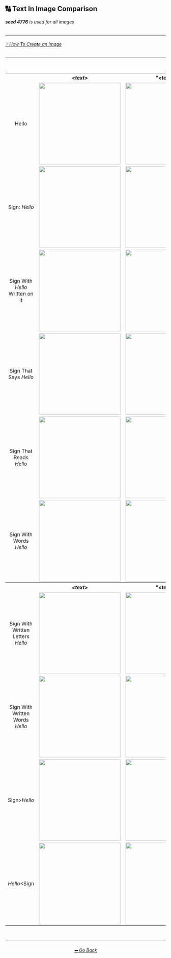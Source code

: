 <h2>🔠 Text In Image Comparison</h2>
<h6><b>seed 4776</b> is used for all images</h6>

<hr><!--------------->

<h6><a href="https://github.com/willwulfken/MidJourney-Styles-and-Keywords-Reference/blob/main/Tutorial_Pages/How-To_Guide.md#-creating-an-image">❔ How To Create an Image</a></h6>

<hr><!--------------->

<br>

<div align="center">

<table>
    <tr align=center valign=middle>
        <th></th>
        <th><i>&#60;text&#62;</i></th>
        <th><i>"&#60;text&#62;"</i></th>
        <th><i>'&#60;text&#62;'</i></th>
        <th><i>: &#60;text&#62;</i></th>
        <th><i>"&#60;text&#62;"::&#60;prompt&#62;</i></th>
    </tr>
    <tr align=center valign=middle>
        <td>Hello</td>
        <td><img src="https://github.com/willwulfken/MidJourney-Styles-and-Keywords-Reference/blob/main/Images/MJ_V2/Summary_Images/Writing_Text_Prompt_Comparison/Text/Hello.png?raw=true" width="256" /></td>
        <td><img src="https://github.com/willwulfken/MidJourney-Styles-and-Keywords-Reference/blob/main/Images/MJ_V2/Summary_Images/Writing_Text_Prompt_Comparison/Text_With_Quotes/Hello.png?raw=true" width="256" /></td>
        <td><img src="https://github.com/willwulfken/MidJourney-Styles-and-Keywords-Reference/blob/main/Images/MJ_V2/Summary_Images/Writing_Text_Prompt_Comparison/Text_With_Apostrophes/Hello.png?raw=true" width="256" /></td>
        <td>-</td>
        <td>-</td>
    </tr>
    <tr align=center valign=middle>
        <td>Sign: <i>Hello</i></td>
        <td><img src="https://github.com/willwulfken/MidJourney-Styles-and-Keywords-Reference/blob/main/Images/MJ_V2/Summary_Images/Writing_Text_Prompt_Comparison/Text_With_Colon/Sign_Hello.png?raw=true" width="256" /></td>
        <td><img src="https://github.com/willwulfken/MidJourney-Styles-and-Keywords-Reference/blob/main/Images/MJ_V2/Summary_Images/Writing_Text_Prompt_Comparison/Text_With_Colon/Sign_''Hello''.png?raw=true" width="256" /></td>
        <td><img src="https://github.com/willwulfken/MidJourney-Styles-and-Keywords-Reference/blob/main/Images/MJ_V2/Summary_Images/Writing_Text_Prompt_Comparison/Text_With_Colon/Sign_'Hello'.png?raw=true" width="256" /></td>
        <td>-</td>
        <td><img src="https://github.com/willwulfken/MidJourney-Styles-and-Keywords-Reference/blob/main/Images/MJ_V2/Summary_Images/Writing_Text_Prompt_Comparison/Text_With_Quotes_And_Double_Colons/Sign-colon-_Hello.png?raw=true" width="256" /></td>
    </tr>
    <tr align=center valign=middle>
        <td>Sign With <i>Hello</i> Written on it</td><td><img src="https://github.com/willwulfken/MidJourney-Styles-and-Keywords-Reference/blob/main/Images/MJ_V2/Summary_Images/Writing_Text_Prompt_Comparison/Text/Sign_With_Hello_Written_on_it.png?raw=true" width="256" /></td><td><img src="https://github.com/willwulfken/MidJourney-Styles-and-Keywords-Reference/blob/main/Images/MJ_V2/Summary_Images/Writing_Text_Prompt_Comparison/Text_With_Quotes/Sign_With_Hello_Written_on_it.png?raw=true" width="256" /></td><td><img src="https://github.com/willwulfken/MidJourney-Styles-and-Keywords-Reference/blob/main/Images/MJ_V2/Summary_Images/Writing_Text_Prompt_Comparison/Text_With_Apostrophes/Sign_With_'Hello'_Written_on_it.png?raw=true" width="256" /></td>
        <td>-</td>
        <td>-</td>
    </tr>
    <tr align=center valign=middle>
        <td>Sign That Says <i>Hello</i></td><td><img src="https://github.com/willwulfken/MidJourney-Styles-and-Keywords-Reference/blob/main/Images/MJ_V2/Summary_Images/Writing_Text_Prompt_Comparison/Text/Sign_That_Says_Hello.png?raw=true" width="256" /></td><td><img src="https://github.com/willwulfken/MidJourney-Styles-and-Keywords-Reference/blob/main/Images/MJ_V2/Summary_Images/Writing_Text_Prompt_Comparison/Text_With_Quotes/Sign_That_Says_Hello.png?raw=true" width="256" /></td><td><img src="https://github.com/willwulfken/MidJourney-Styles-and-Keywords-Reference/blob/main/Images/MJ_V2/Summary_Images/Writing_Text_Prompt_Comparison/Text_With_Apostrophes/Sign_That_Says_Hello.png?raw=true" width="256" /></td><td><img src="https://github.com/willwulfken/MidJourney-Styles-and-Keywords-Reference/blob/main/Images/MJ_V2/Summary_Images/Writing_Text_Prompt_Comparison/Text_With_Colon/Sign_That_Says_Hello.png?raw=true" width="256" /></td>
        <td><img src="https://github.com/willwulfken/MidJourney-Styles-and-Keywords-Reference/blob/main/Images/MJ_V2/Summary_Images/Writing_Text_Prompt_Comparison/Text_With_Quotes_And_Double_Colons/Sign_That_Says_Hello.png?raw=true" width="256" /></td>
    </tr>
    <tr align=center valign=middle>
        <td>Sign That Reads <i>Hello</i></td><td><img src="https://github.com/willwulfken/MidJourney-Styles-and-Keywords-Reference/blob/main/Images/MJ_V2/Summary_Images/Writing_Text_Prompt_Comparison/Text/Sign_That_Reads_Hello.png?raw=true" width="256" /></td><td><img src="https://github.com/willwulfken/MidJourney-Styles-and-Keywords-Reference/blob/main/Images/MJ_V2/Summary_Images/Writing_Text_Prompt_Comparison/Text_With_Quotes/Sign_That_Reads_Hello.png?raw=true" width="256" /></td><td><img src="https://github.com/willwulfken/MidJourney-Styles-and-Keywords-Reference/blob/main/Images/MJ_V2/Summary_Images/Writing_Text_Prompt_Comparison/Text_With_Apostrophes/Sign_That_Reads_Hello.png?raw=true" width="256" /></td><td><img src="https://github.com/willwulfken/MidJourney-Styles-and-Keywords-Reference/blob/main/Images/MJ_V2/Summary_Images/Writing_Text_Prompt_Comparison/Text_With_Colon/Sign_That_Reads_Hello.png?raw=true" width="256" /></td>
        <td><img src="https://github.com/willwulfken/MidJourney-Styles-and-Keywords-Reference/blob/main/Images/MJ_V2/Summary_Images/Writing_Text_Prompt_Comparison/Text_With_Quotes_And_Double_Colons/Sign_That_Reads_Hello.png?raw=true" width="256" /></td>
    </tr>
    <tr align=center valign=middle>
        <td>Sign With Words <i>Hello</i></td><td><img src="https://github.com/willwulfken/MidJourney-Styles-and-Keywords-Reference/blob/main/Images/MJ_V2/Summary_Images/Writing_Text_Prompt_Comparison/Text/Sign_With_Words_Hello.png?raw=true" width="256" /></td><td><img src="https://github.com/willwulfken/MidJourney-Styles-and-Keywords-Reference/blob/main/Images/MJ_V2/Summary_Images/Writing_Text_Prompt_Comparison/Text_With_Quotes/Sign_With_Words_Hello.png?raw=true" width="256" /></td><td><img src="https://github.com/willwulfken/MidJourney-Styles-and-Keywords-Reference/blob/main/Images/MJ_V2/Summary_Images/Writing_Text_Prompt_Comparison/Text_With_Apostrophes/Sign_With_Words_Hello.png?raw=true" width="256" /></td><td><img src="https://github.com/willwulfken/MidJourney-Styles-and-Keywords-Reference/blob/main/Images/MJ_V2/Summary_Images/Writing_Text_Prompt_Comparison/Text_With_Colon/Sign_With_Words_Hello.png?raw=true" width="256" /></td>
        <td><img src="https://github.com/willwulfken/MidJourney-Styles-and-Keywords-Reference/blob/main/Images/MJ_V2/Summary_Images/Writing_Text_Prompt_Comparison/Text_With_Quotes_And_Double_Colons/Sign_With_Words_Hello.png?raw=true" width="256" /></td>
    </tr>
    <tr align=center valign=middle>
    </tr>
    <tr align=center valign=middle>
        <th></th>
        <th><i>&#60;text&#62;</i></th>
        <th><i>"&#60;text&#62;"</i></th>
        <th><i>'&#60;text&#62;'</i></th>
        <th><i>: &#60;text&#62;</i></th>
        <th><i>"&#60;text&#62;"::&#60;prompt&#62;</i></th>
    </tr>
    <tr align=center valign=middle>
        <td>Sign With Written Letters <i>Hello</i></td><td><img src="https://github.com/willwulfken/MidJourney-Styles-and-Keywords-Reference/blob/main/Images/MJ_V2/Summary_Images/Writing_Text_Prompt_Comparison/Text/Sign_With_Written_Letters_Hello.png?raw=true" width="256" /></td><td><img src="https://github.com/willwulfken/MidJourney-Styles-and-Keywords-Reference/blob/main/Images/MJ_V2/Summary_Images/Writing_Text_Prompt_Comparison/Text_With_Quotes/Sign_With_Written_Letters_Hello.png?raw=true" width="256" /></td><td><img src="https://github.com/willwulfken/MidJourney-Styles-and-Keywords-Reference/blob/main/Images/MJ_V2/Summary_Images/Writing_Text_Prompt_Comparison/Text_With_Apostrophes/Sign_With_Written_Letters_Hello.png?raw=true" width="256" /></td><td><img src="https://github.com/willwulfken/MidJourney-Styles-and-Keywords-Reference/blob/main/Images/MJ_V2/Summary_Images/Writing_Text_Prompt_Comparison/Text_With_Colon/Sign_With_Written_Letters_Hello.png?raw=true" width="256" /></td>
        <td><img src="https://github.com/willwulfken/MidJourney-Styles-and-Keywords-Reference/blob/main/Images/MJ_V2/Summary_Images/Writing_Text_Prompt_Comparison/Text_With_Quotes_And_Double_Colons/Sign_With_Written_Letters_Hello.png?raw=true" width="256" /></td>
    </tr>
    <tr align=center valign=middle>
        <td>Sign With Written Words <i>Hello</i></td><td><img src="https://github.com/willwulfken/MidJourney-Styles-and-Keywords-Reference/blob/main/Images/MJ_V2/Summary_Images/Writing_Text_Prompt_Comparison/Text/Sign_With_Written_Words_Hello.png?raw=true" width="256" /></td><td><img src="https://github.com/willwulfken/MidJourney-Styles-and-Keywords-Reference/blob/main/Images/MJ_V2/Summary_Images/Writing_Text_Prompt_Comparison/Text_With_Quotes/Sign_With_Written_Words_Hello.png?raw=true" width="256" /></td><td><img src="https://github.com/willwulfken/MidJourney-Styles-and-Keywords-Reference/blob/main/Images/MJ_V2/Summary_Images/Writing_Text_Prompt_Comparison/Text_With_Apostrophes/Sign_With_Written_Words_Hello.png?raw=true" width="256" /></td><td><img src="https://github.com/willwulfken/MidJourney-Styles-and-Keywords-Reference/blob/main/Images/MJ_V2/Summary_Images/Writing_Text_Prompt_Comparison/Text_With_Colon/Sign_With_Written_Words_Hello.png?raw=true" width="256" /></td>
        <td><img src="https://github.com/willwulfken/MidJourney-Styles-and-Keywords-Reference/blob/main/Images/MJ_V2/Summary_Images/Writing_Text_Prompt_Comparison/Text_With_Quotes_And_Double_Colons/Sign_With_Written_Words_Hello.png?raw=true" width="256" /></td>
    </tr>
    <tr align=center valign=middle>
        <td>Sign&#62;<i>Hello</i></td><td><img src="https://github.com/willwulfken/MidJourney-Styles-and-Keywords-Reference/blob/main/Images/MJ_V2/Summary_Images/Writing_Text_Prompt_Comparison/Text/Sign^Hello.png?raw=true" width="256" /></td><td><img src="https://github.com/willwulfken/MidJourney-Styles-and-Keywords-Reference/blob/main/Images/MJ_V2/Summary_Images/Writing_Text_Prompt_Comparison/Text_With_Quotes/Sign^Hello.png?raw=true" width="256" /></td><td><img src="https://github.com/willwulfken/MidJourney-Styles-and-Keywords-Reference/blob/main/Images/MJ_V2/Summary_Images/Writing_Text_Prompt_Comparison/Text_With_Apostrophes/Sign^Hello.png?raw=true" width="256" /></td>
        <td>-</td>
        <td><img src="https://github.com/willwulfken/MidJourney-Styles-and-Keywords-Reference/blob/main/Images/MJ_V2/Summary_Images/Writing_Text_Prompt_Comparison/Text_With_Quotes_And_Double_Colons/Sign^Hello.png?raw=true" width="256" /></td>
    </tr>
    <tr align=center valign=middle>
    <td><i>Hello</i>&#60;Sign</td><td><img src="https://github.com/willwulfken/MidJourney-Styles-and-Keywords-Reference/blob/main/Images/MJ_V2/Summary_Images/Writing_Text_Prompt_Comparison/Text/Hello^Sign.png?raw=true" width="256" /></td><td><img src="https://github.com/willwulfken/MidJourney-Styles-and-Keywords-Reference/blob/main/Images/MJ_V2/Summary_Images/Writing_Text_Prompt_Comparison/Text_With_Quotes/Hello^Sign.png?raw=true" width="256" /></td><td><img src="https://github.com/willwulfken/MidJourney-Styles-and-Keywords-Reference/blob/main/Images/MJ_V2/Summary_Images/Writing_Text_Prompt_Comparison/Text_With_Apostrophes/Hello^Sign.png?raw=true" width="256" /></td>
    <td>-</td>
    <td>-</td>
    </tr>
</table>

</div>

<br>

<hr><!--------------->
<div align="center">
<h6><a href="https://github.com/willwulfken/MidJourney-Styles-and-Keywords-Reference/blob/main/MJ_V2.md">⬅ Go Back</a></h6>
</div>